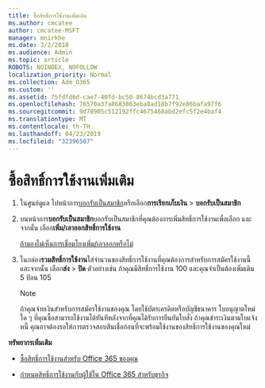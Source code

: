 ```yaml
---
title: ซื้อสิทธิ์การใช้งานเพิ่มเติม
ms.author: cmcatee
author: cmcatee-MSFT
manager: mnirkhe
ms.date: 3/2/2018
ms.audience: Admin
ms.topic: article
ROBOTS: NOINDEX, NOFOLLOW
localization_priority: Normal
ms.collection: Adm_O365
ms.custom: ''
ms.assetid: 75fdfd6d-cae7-40fd-bc50-8674bcd3a771
ms.openlocfilehash: 76570a37a8683863eba8ad18b7f92e86bafa97f6
ms.sourcegitcommit: 9d78905c512192ffc4675468abd2efc5f2e4baf4
ms.translationtype: MT
ms.contentlocale: th-TH
ms.lasthandoff: 04/23/2019
ms.locfileid: "32396507"
---
```

# <a name="buy-additional-licenses"></a>ซื้อสิทธิ์การใช้งานเพิ่มเติม

1. ในศูนย์ดูแล ไปหน้าการ[บอกรับเป็นสมาชิก](https://go.microsoft.com/fwlink/p/?linkid=842054)หรือเลือก**การเรียกเก็บเงิน** \> **บอกรับเป็นสมาชิก**
    
2. บนหน้าการ**บอกรับเป็นสมาชิก**บอกรับเป็นสมาชิกที่คุณต้องการเพิ่มสิทธิ์การใช้งานเพื่อเลือก และจากนั้น เลือก**เพิ่ม/เอาออกสิทธิ์การใช้งาน**
    
    [ถ้ามองไม่เห็นการเชื่อมโยงเพิ่ม/เอาออกหรือไม่](https://support.office.com/article/36081d8d-b3fa-4948-8c34-e217bba825e1#bkmk_no_link)
    
3. ในกล่อง**รวมสิทธิ์การใช้งาน**ใส่จำนวนของสิทธิ์การใช้งานที่คุณต้องการสำหรับการสมัครใช้งานนี้ และจากนั้น เลือก**ส่ง** \> **ปิด** ตัวอย่างเช่น ถ้าคุณมีสิทธิ์การใช้งาน 100 และคุณจำเป็นต้องเพิ่มเติม 5 ป้อน 105
    
    > [!NOTE]
    > ถ้าคุณจ่ายเงินสำหรับการสมัครใช้งานของคุณ โดยใช้บัตรเครดิตหรือบัญชีธนาคาร ใบอนุญาตใหม่ใด ๆ ที่คุณซื้อสามารถใช้งานได้ทันทีหลังจากที่คุณได้รับการยืนยันใบสั่ง ถ้าคุณชำระเงินตามใบแจ้งหนี้ คุณอาจต้องรอให้การตรวจสอบสินเชื่อก่อนที่จะพร้อมใช้งานของสิทธิ์การใช้งานของคุณใหม่ 
  
 **ทรัพยากรเพิ่มเติม**
  
- [ซื้อสิทธิ์การใช้งานสำหรับ Office 365 ของคุณ](https://support.office.com/article/36081d8d-b3fa-4948-8c34-e217bba825e1)
    
- [กำหนดสิทธิ์การใช้งานกับผู้ใช้ใน Office 365 สำหรับธุรกิจ](https://support.office.com/article/997596b5-4173-4627-b915-36abac6786dc)
    

